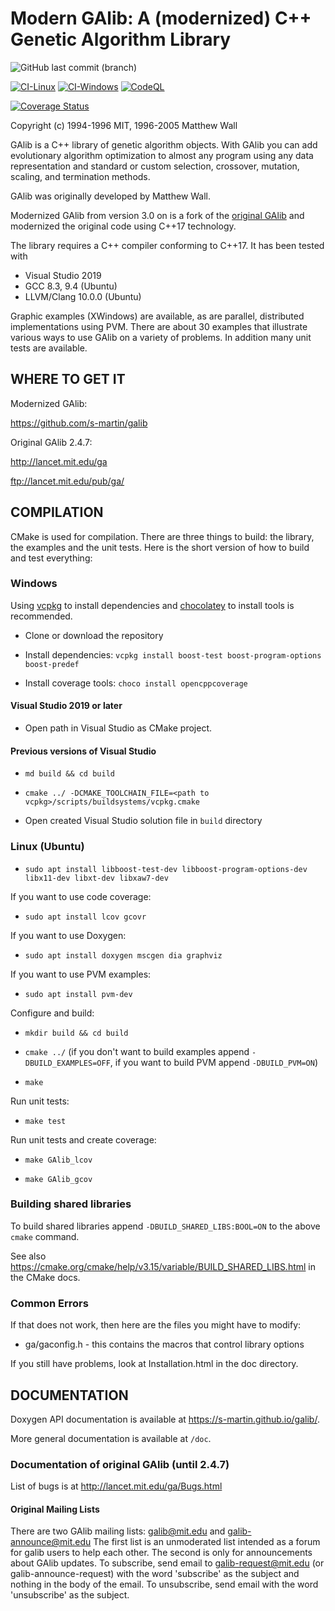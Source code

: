 # Modern GAlib: A (modernized) C++ Genetic Algorithm Library

![GitHub last commit (branch)](https://img.shields.io/github/last-commit/s-martin/galib/master)

[![CI-Linux](https://github.com/s-martin/galib/actions/workflows/ci-linux.yml/badge.svg)](https://github.com/s-martin/galib/actions/workflows/ci-linux.yml) [![CI-Windows](https://github.com/s-martin/galib/actions/workflows/ci-windows.yml/badge.svg)](https://github.com/s-martin/galib/actions/workflows/ci-windows.yml) [![CodeQL](https://github.com/s-martin/galib/actions/workflows/codeql-analysis.yml/badge.svg)](https://github.com/s-martin/galib/actions/workflows/codeql-analysis.yml)

[![Coverage Status](https://coveralls.io/repos/github/s-martin/galib/badge.svg?branch=master)](https://coveralls.io/github/s-martin/galib?branch=master)

Copyright (c) 1994-1996 MIT, 1996-2005 Matthew Wall

GAlib is a C++ library of genetic algorithm objects.  With GAlib you can add
evolutionary algorithm optimization to almost any program using any data
representation and standard or custom selection, crossover, mutation,
scaling, and termination methods.

GAlib was originally developed by Matthew Wall.

Modernized GAlib from version 3.0 on is a fork of the [original GAlib](http://lancet.mit.edu/ga) and modernized the original code using C++17 technology.  

The library requires a C++ compiler conforming to C++17. It has been tested with

- Visual Studio 2019
- GCC 8.3, 9.4 (Ubuntu)
- LLVM/Clang 10.0.0 (Ubuntu)

Graphic examples (XWindows) are available, as are
parallel, distributed implementations using PVM.  There are about 30 examples
that illustrate various ways to use GAlib on a variety of problems.
In addition many unit tests are available.

## WHERE TO GET IT

Modernized GAlib:

<https://github.com/s-martin/galib>

Original GAlib 2.4.7:

<http://lancet.mit.edu/ga>

<ftp://lancet.mit.edu/pub/ga/>

## COMPILATION

CMake is used for compilation. There are three things to build: the library, the examples
and the unit tests. Here is the short version of how to build and test everything:

### Windows

Using [vcpkg](https://github.com/microsoft/vcpkg) to install dependencies and [chocolatey](https://chocolatey.org) to install tools is recommended.

- Clone or download the repository

- Install dependencies: `vcpkg install boost-test boost-program-options boost-predef`

- Install coverage tools: `choco install opencppcoverage`

#### Visual Studio 2019 or later

- Open path in Visual Studio as CMake project.

#### Previous versions of Visual Studio

- `md build && cd build`

- `cmake ../ -DCMAKE_TOOLCHAIN_FILE=<path to vcpkg>/scripts/buildsystems/vcpkg.cmake`

- Open created Visual Studio solution file in `build` directory

### Linux (Ubuntu)

- `sudo apt install libboost-test-dev libboost-program-options-dev libx11-dev libxt-dev libxaw7-dev`

If you want to use code coverage:

- `sudo apt install lcov gcovr`

If you want to use Doxygen:

- `sudo apt install doxygen mscgen dia graphviz`

If you want to use PVM examples:

- `sudo apt install pvm-dev`

Configure and build:

- `mkdir build && cd build`

- `cmake ../` (if you don't want to build examples append `-DBUILD_EXAMPLES=OFF`, if you want to build PVM append `-DBUILD_PVM=ON`)

- `make`

Run unit tests:

- `make test`

Run unit tests and create coverage:

- `make GAlib_lcov`

- `make GAlib_gcov`

### Building shared libraries

To build shared libraries append `-DBUILD_SHARED_LIBS:BOOL=ON` to the above `cmake` command.

See also <https://cmake.org/cmake/help/v3.15/variable/BUILD_SHARED_LIBS.html> in the CMake docs.

### Common Errors

If that does not work, then here are the files you might have to modify:

- ga/gaconfig.h  - this contains the macros that control library options

If you still have problems, look at Installation.html in the doc directory.

## DOCUMENTATION

Doxygen API documentation is available at <https://s-martin.github.io/galib/>.

More general documentation is available at `/doc`.

### Documentation of original GAlib (until 2.4.7)

List of bugs is at <http://lancet.mit.edu/ga/Bugs.html>

#### Original Mailing Lists

There are two GAlib mailing lists: <galib@mit.edu> and <galib-announce@mit.edu>
The first list is an unmoderated list intended as a forum for galib users to
help each other.  The second is only for announcements about GAlib updates.
To subscribe, send email to <galib-request@mit.edu> (or galib-announce-request)
with the word 'subscribe' as the subject and nothing in the body of the email.
To unsubscribe, send email with the word 'unsubscribe' as the subject.
